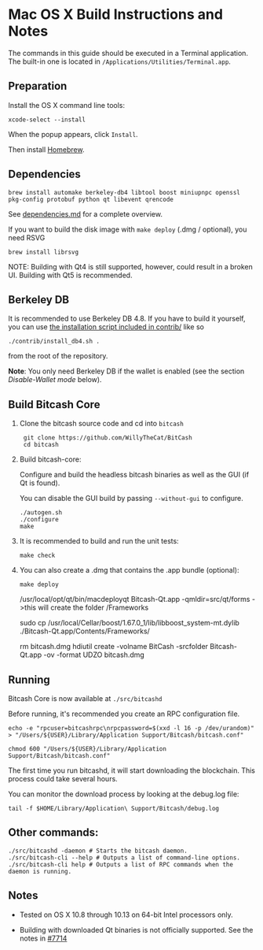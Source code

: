 Mac OS X Build Instructions and Notes
====================================
The commands in this guide should be executed in a Terminal application.
The built-in one is located in `/Applications/Utilities/Terminal.app`.

Preparation
-----------
Install the OS X command line tools:

`xcode-select --install`

When the popup appears, click `Install`.

Then install [Homebrew](https://brew.sh).

Dependencies
----------------------

    brew install automake berkeley-db4 libtool boost miniupnpc openssl pkg-config protobuf python qt libevent qrencode

See [dependencies.md](dependencies.md) for a complete overview.

If you want to build the disk image with `make deploy` (.dmg / optional), you need RSVG

    brew install librsvg

NOTE: Building with Qt4 is still supported, however, could result in a broken UI. Building with Qt5 is recommended.

Berkeley DB
-----------
It is recommended to use Berkeley DB 4.8. If you have to build it yourself,
you can use [the installation script included in contrib/](/contrib/install_db4.sh)
like so

```shell
./contrib/install_db4.sh .
```

from the root of the repository.

**Note**: You only need Berkeley DB if the wallet is enabled (see the section *Disable-Wallet mode* below).

Build Bitcash Core
------------------------

1. Clone the bitcash source code and cd into `bitcash`

        git clone https://github.com/WillyTheCat/BitCash
        cd bitcash

2.  Build bitcash-core:

    Configure and build the headless bitcash binaries as well as the GUI (if Qt is found).

    You can disable the GUI build by passing `--without-gui` to configure.

        ./autogen.sh
        ./configure
        make

3.  It is recommended to build and run the unit tests:

        make check

4.  You can also create a .dmg that contains the .app bundle (optional):

        make deploy
	/usr/local/opt/qt/bin/macdeployqt Bitcash-Qt.app -qmldir=src/qt/forms 
	->this will create the folder /Frameworks

	sudo cp /usr/local/Cellar/boost/1.67.0_1/lib/libboost_system-mt.dylib ./Bitcash-Qt.app/Contents/Frameworks/

	rm bitcash.dmg
	hdiutil create -volname BitCash -srcfolder Bitcash-Qt.app -ov -format UDZO bitcash.dmg

Running
-------

Bitcash Core is now available at `./src/bitcashd`

Before running, it's recommended you create an RPC configuration file.

    echo -e "rpcuser=bitcashrpc\nrpcpassword=$(xxd -l 16 -p /dev/urandom)" > "/Users/${USER}/Library/Application Support/Bitcash/bitcash.conf"

    chmod 600 "/Users/${USER}/Library/Application Support/Bitcash/bitcash.conf"

The first time you run bitcashd, it will start downloading the blockchain. This process could take several hours.

You can monitor the download process by looking at the debug.log file:

    tail -f $HOME/Library/Application\ Support/Bitcash/debug.log

Other commands:
-------

    ./src/bitcashd -daemon # Starts the bitcash daemon.
    ./src/bitcash-cli --help # Outputs a list of command-line options.
    ./src/bitcash-cli help # Outputs a list of RPC commands when the daemon is running.

Notes
-----

* Tested on OS X 10.8 through 10.13 on 64-bit Intel processors only.

* Building with downloaded Qt binaries is not officially supported. See the notes in [#7714](https://github.com/bitcash/bitcash/issues/7714)
